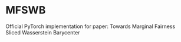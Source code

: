 # MFSWB
Official PyTorch implementation for paper:  Towards Marginal Fairness Sliced Wasserstein Barycenter
